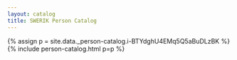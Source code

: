 ```yaml
---
layout: catalog
title: SWERIK Person Catalog
---
```

{% assign p = site.data._person-catalog.i-BTYdghU4EMq5Q5aBuDLzBK %}
{% include person-catalog.html p=p %}

